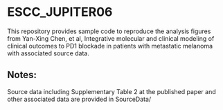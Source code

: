# ESCC_JUPITER06
This repository provides sample code to reproduce the analysis figures from Yan-Xing Chen, et al, Integrative molecular and clinical modeling of clinical outcomes to PD1 blockade in patients with metastatic melanoma with associated source data.
## Notes:
Source data including Supplementary Table 2 at the published paper and other associated data are provided in SourceData/
